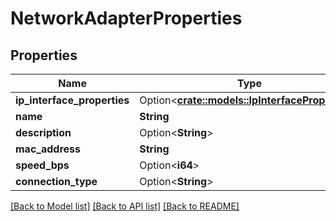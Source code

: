 # NetworkAdapterProperties

## Properties

Name | Type | Description | Notes
------------ | ------------- | ------------- | -------------
**ip_interface_properties** | Option<[**crate::models::IpInterfaceProperties**](IPInterfaceProperties.md)> |  | [optional]
**name** | **String** |  | 
**description** | Option<**String**> |  | [optional]
**mac_address** | **String** |  | 
**speed_bps** | Option<**i64**> |  | [optional]
**connection_type** | Option<**String**> |  | [optional]

[[Back to Model list]](../README.md#documentation-for-models) [[Back to API list]](../README.md#documentation-for-api-endpoints) [[Back to README]](../README.md)


